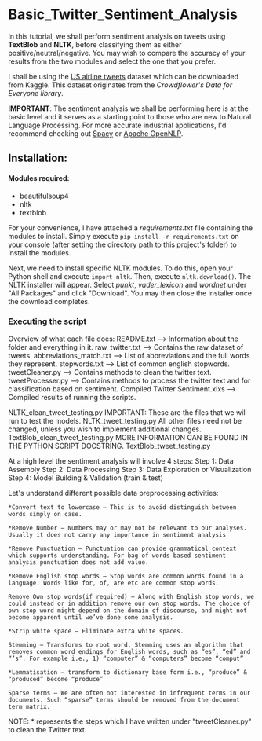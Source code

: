 # Basic_Twitter_Sentiment_Analysis

In this tutorial, we shall perform sentiment analysis on tweets using **TextBlob** and **NLTK**, before classifying them as either positive/neutral/negative. You may wish to compare the accuracy of your results from the two modules and select the one that you prefer. 

I shall be using the [US airline tweets](https://www.kaggle.com/crowdflower/twitter-airline-sentiment) dataset which can be downloaded from Kaggle. This dataset originates from the *Crowdflower's Data for Everyone library*.

**IMPORTANT**: The sentiment analysis we shall be performing here is at the basic level and it serves as a starting point to those who are new to Natural Language Processing. For more accurate industrial applications, I'd recommend checking out [Spacy](https://spacy.io/) or [Apache OpenNLP](https://opennlp.apache.org/).


## Installation:

#### Modules required:
* beautifulsoup4
* nltk
* textblob

For your convenience, I have attached a *requirements.txt* file containing the modules to install. Simply execute `pip install -r requirements.txt` on your console (after setting the directory path to this project's folder) to install the modules. 

Next, we need to install specific NLTK modules. To do this, open your Python shell and execute `import nltk`. Then, execute `nltk.download()`. The NLTK installer will appear. Select *punkt*, *vader_lexicon* and *wordnet* under "All Packages" and click "Download". You may then close the installer once the download completes.

### Executing the script

Overview of what each file does:
README.txt --> Information about the folder and everything in it.
raw_twitter.txt --> Contains the raw dataset of tweets.
abbreviations_match.txt --> List of abbreviations and the full words they represent.
stopwords.txt --> List of common english stopwords.
tweetCleaner.py --> Contains methods to clean the twitter text.
tweetProcesser.py --> Contains methods to process the twitter text and for classification based on sentiment.
Compiled Twitter Sentiment.xlxs --> Compiled results of running the scripts.

NLTK_clean_tweet_testing.py                     IMPORTANT: These are the files that we will run to test the models.
NLTK_tweet_testing.py				All other files need not be changed, unless you wish to implement additional changes.
TextBlob_clean_tweet_testing.py			MORE INFORMATION CAN BE FOUND IN THE PYTHON SCRIPT DOCSTRING.
TextBlob_tweet_testing.py


At a high level the sentiment analysis will involve 4 steps:
    Step 1: Data Assembly
    Step 2: Data Processing
    Step 3: Data Exploration or Visualization
    Step 4: Model Building & Validation (train & test)

Let's understand different possible data preprocessing activities:

    *Convert text to lowercase – This is to avoid distinguish between words simply on case.

    *Remove Number – Numbers may or may not be relevant to our analyses. Usually it does not carry any importance in sentiment analysis

    *Remove Punctuation – Punctuation can provide grammatical context which supports understanding. For bag of words based sentiment analysis punctuation does not add value.

    *Remove English stop words – Stop words are common words found in a language. Words like for, of, are etc are common stop words.

    Remove Own stop words(if required) – Along with English stop words, we could instead or in addition remove our own stop words. The choice of own stop word might depend on the domain of discourse, and might not become apparent until we’ve done some analysis.

    *Strip white space – Eliminate extra white spaces.

    Stemming – Transforms to root word. Stemming uses an algorithm that removes common word endings for English words, such as “es”, “ed” and “’s”. For example i.e., 1) “computer” & “computers” become “comput”

    *Lemmatisation – transform to dictionary base form i.e., “produce” & “produced” become “produce”

    Sparse terms – We are often not interested in infrequent terms in our documents. Such “sparse” terms should be removed from the document term matrix.

NOTE: * represents the steps which I have written under "tweetCleaner.py" to clean the Twitter text.

